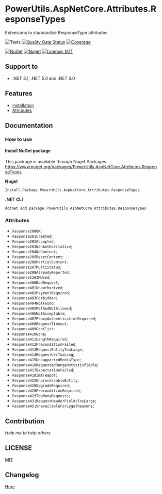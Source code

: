 # PowerUtils.AspNetCore.Attributes.ResponseTypes
Extensions to standardize ResponseType attributes

![Tests](https://github.com/TechNobre/PowerUtils.AspNetCore.Attributes.ResponseTypes/actions/workflows/test-project.yml/badge.svg)
[![Quality Gate Status](https://sonarcloud.io/api/project_badges/measure?project=TechNobre_PowerUtils.AspNetCore.Attributes.ResponseTypes&metric=alert_status)](https://sonarcloud.io/summary/new_code?id=TechNobre_PowerUtils.AspNetCore.Attributes.ResponseTypes)
[![Coverage](https://sonarcloud.io/api/project_badges/measure?project=TechNobre_PowerUtils.AspNetCore.Attributes.ResponseTypes&metric=coverage)](https://sonarcloud.io/summary/new_code?id=TechNobre_PowerUtils.AspNetCore.Attributes.ResponseTypes)

[![NuGet](https://img.shields.io/nuget/v/PowerUtils.AspNetCore.Attributes.ResponseTypes.svg)](https://www.nuget.org/packages/PowerUtils.AspNetCore.Attributes.ResponseTypes)
[![Nuget](https://img.shields.io/nuget/dt/PowerUtils.AspNetCore.Attributes.ResponseTypes.svg)](https://www.nuget.org/packages/PowerUtils.AspNetCore.Attributes.ResponseTypes)
[![License: MIT](https://img.shields.io/github/license/TechNobre/PowerUtils.AspNetCore.Attributes.ResponseTypes.svg)](https://github.com/TechNobre/PowerUtils.AspNetCore.Attributes.ResponseTypes/blob/main/LICENSE)



## Support to
- .NET 3.1, .NET 5.0 and .NET 6.0



## Features

- [Installation](#Installation)
- [Attributes](#Attributes)


## Documentation

### How to use

#### Install NuGet package <a name="Installation"></a>
This package is available through Nuget Packages: https://www.nuget.org/packages/PowerUtils.AspNetCore.Attributes.ResponseTypes

**Nuget**
```bash
Install-Package PowerUtils.AspNetCore.Attributes.ResponseTypes
```

**.NET CLI**
```
dotnet add package PowerUtils.AspNetCore.Attributes.ResponseTypes
```



### Attributes <a name="Attributes"></a>
- `Response200OK`;
- `Response201Created`;
- `Response202Accepted`;
- `Response203NonAuthoritative`;
- `Response204NoContent`;
- `Response205ResetContent`;
- `Response206PartialContent`;
- `Response207MultiStatus`;
- `Response208AlreadyReported`;
- `Response226IMUsed`;
- `Response400BadRequest`;
- `Response401Unauthorized`;
- `Response402PaymentRequired`;
- `Response403Forbidden`;
- `Response404NotFound`;
- `Response405MethodNotAllowed`;
- `Response406NotAcceptable`;
- `Response407ProxyAuthenticationRequired`;
- `Response408RequestTimeout`;
- `Response409Conflict`;
- `Response410Gone`;
- `Response411LengthRequired`;
- `Response412PreconditionFailed`;
- `Response413RequestEntityTooLarge`;
- `Response414RequestUriTooLong`;
- `Response415UnsupportedMediaType`;
- `Response416RequestedRangeNotSatisfiable`;
- `Response417ExpectationFailed`;
- `Response418ImATeapot`;
- `Response422UnprocessableEntity`;
- `Response426UpgradeRequired`;
- `Response428PreconditionRequired`;
- `Response429TooManyRequests`;
- `Response431RequestHeaderFieldsTooLarge`;
- `Response451UnavailableForLegalReasons`;



## Contribution

*Help me to help others*




## LICENSE

[MIT](https://github.com/TechNobre/PowerUtils.AspNetCore.Attributes.ResponseTypes/blob/main/LICENSE)




## Changelog

[Here](./CHANGELOG.md)
